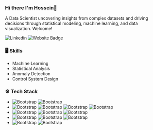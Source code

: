 ### Hi there I'm Hossein👋
A Data Scientist uncovering insights from complex datasets and driving decisions through statistical modeling, machine learning, and data visualization. Welcome!

[![Linkedin](https://img.shields.io/badge/-LinkedIn-blue?style=flat&logo=Linkedin&logoColor=white)](https://www.linkedin.com/in/mohammad-hossein-roohi-39a85259/) 
[![Website Badge](https://img.shields.io/badge/-Website-c14438?style=flat&logo=Google-Chrome&logoColor=white&link=https://pytopia.ai)](https://mhroohi.github.io/portfolio/)

### 🖥 Skills
- Machine Learning
- Statistical Analysis
- Anomaly Detection
- Control System Design
  
### ⚙️ Tech Stack
- ![Bootstrap](https://img.shields.io/badge/Python-14354C?style=for-the-badge&logo=python&logoColor=white) ![Bootstrap](https://img.shields.io/badge/C%2B%2B-00599C?style=for-the-badge&logo=c%2B%2B&logoColor=white)
- ![Bootstrap](https://img.shields.io/badge/Kubernetes-39457E?style=for-the-badge&logo=Kubernetes&logoColor=white) ![Bootstrap](https://img.shields.io/badge/Docker-39457E?style=for-the-badge&logo=docker&logoColor=white) ![Bootstrap](https://img.shields.io/badge/Amazon_AWS-232F3E?style=for-the-badge&logo=amazon-aws&logoColor=white) ![Bootstrap](https://img.shields.io/badge/GIT-E44C30?style=for-the-badge&logo=git&logoColor=white)
- ![Bootstrap](https://img.shields.io/badge/JavaScript-323330?style=for-the-badge&logo=javascript&logoColor=F7DF1E) ![Bootstrap](https://img.shields.io/badge/HTML-239120?style=for-the-badge&logo=html5&logoColor=white) ![Bootstrap](https://img.shields.io/badge/CSS-239120?&style=for-the-badge&logo=css3&logoColor=white)
- ![Bootstrap](	https://img.shields.io/badge/MongoDB-4EA94B?style=for-the-badge&logo=mongodb&logoColor=white) ![Bootstrap](https://img.shields.io/badge/PostgreSQL-316192?style=for-the-badge&logo=postgresql&logoColor=white) ![Bootstrap](https://img.shields.io/badge/Redis-39457E?style=for-the-badge&logo=Redis&logoColor=red)
- ![Bootstrap](https://img.shields.io/badge/tensorflow-39457E?style=for-the-badge&logo=tensorflow&logoColor=orange) ![Bootstrap](https://img.shields.io/badge/pytorch-39457E?style=for-the-badge&logo=pytorch&logoColor=orange) 

